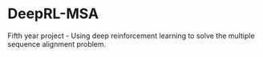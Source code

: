 # DeepRL-MSA
Fifth year project - Using deep reinforcement learning to solve the multiple sequence alignment problem.

